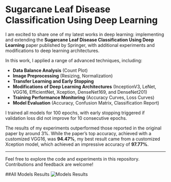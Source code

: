 # Sugarcane Leaf Disease Classification Using Deep Learning

I am excited to share one of my latest works in deep learning: implementing and extending the **Sugarcane Leaf Disease Classification Using Deep Learning** paper published by Springer, with additional experiments and modifications to deep learning architectures.

In this work, I applied a range of advanced techniques, including:

- **Data Balance Analysis** (Count Plot)
- **Image Preprocessing** (Resizing, Normalization)
- **Transfer Learning and Early Stopping**
- **Modifications of Deep Learning Architectures** (InceptionV3, LeNet, VGG16, EfficientNet, Xception, DenseNet169, and DenseNet201)
- **Training Performance Monitoring** (Accuracy Curves, Loss Curves)
- **Model Evaluation** (Accuracy, Confusion Matrix, Classification Report)

I trained all models for 100 epochs, with early stopping triggered if validation loss did not improve for 10 consecutive epochs.

The results of my experiments outperformed those reported in the original paper by around 3%. While the paper’s top accuracy, achieved with a customized VGG16, was **94.47%**, my best result came from a customized Xception model, which achieved an impressive accuracy of **97.77%**.

---

Feel free to explore the code and experiments in this repository. Contributions and feedback are welcome!

##All Models Results
![Models Results](https://github.com/user-attachments/assets/52081396-f473-4a9d-9863-a0adce1122c6)
